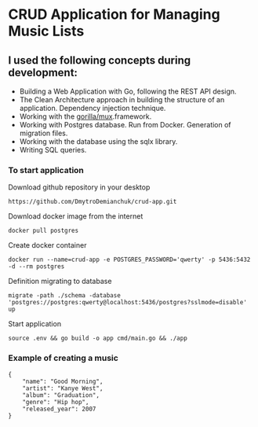 # CRUD Application for Managing Music Lists
## I used the following concepts during development:
- Building a Web Application with Go, following the REST API design.
- The Clean Architecture approach in building the structure of an application. Dependency injection technique.
- Working with the <a href="https://github.com/gorilla/mux">gorilla/mux</a>.framework.
- Working with Postgres database. Run from Docker. Generation of migration files.
- Working with the database using the sqlx library.
- Writing SQL queries.

### To start application

Download github repository in your desktop

```
https://github.com/DmytroDemianchuk/crud-app.git
```

Download docker image from the internet

```
docker pull postgres
```

Create docker container

```
docker run --name=crud-app -e POSTGRES_PASSWORD='qwerty' -p 5436:5432 -d --rm postgres
```

Definition migrating to database

```
migrate -path ./schema -database 'postgres://postgres:qwerty@localhost:5436/postgres?sslmode=disable' up
```

Start application

```
source .env && go build -o app cmd/main.go && ./app
```

### Example of creating a music
```
{
    "name": "Good Morning",  
    "artist": "Kanye West",  
    "album": "Graduation",  
    "genre": "Hip hop",
    "released_year": 2007
}
```